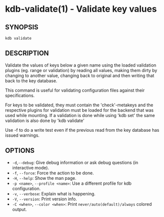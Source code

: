 # kdb-validate(1) - Validate key values

## SYNOPSIS

`kdb validate`

## DESCRIPTION

Validate the values of keys below a given name using the loaded validation plugins (eg. range or validation) by reading all values, making them dirty by changing to another value, changing back to original and then writing that back to the key database.

This command is useful for validating configuration files against
their specifications.

For keys to be validated, they must contain the 'check'-metakeys
and the respective plugins for validation must be loaded
for the backend that was used while mounting.
If a validation is done while using 'kdb set'
the same validation is also done by 'kdb validate'

Use -f to do a write test even if the previous read
from the key database has issued warnings.

## OPTIONS

- `-d`,`--debug`:
  Give debug information or ask debug questions (in interactive mode).
- `-f`, `--force`:
  Force the action to be done.
- `-H`, `--help`:
  Show the man page.
- `-p <name>`, `--profile <name>`:
  Use a different profile for kdb configuration.
- `-v`, `--verbose`:
  Explain what is happening.
- `-V`, `--version`:
  Print version info.
- `-C <when>`, `--color <when>`:
  Print `never/auto(default)/always` colored output.

